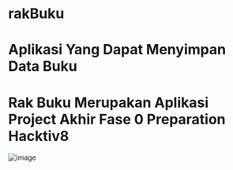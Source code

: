 # rakBuku
# Aplikasi Yang Dapat Menyimpan Data Buku
# Rak Buku Merupakan Aplikasi Project Akhir Fase 0 Preparation Hacktiv8
![image](https://user-images.githubusercontent.com/34185874/149900675-5d123f66-3101-4c27-b382-50e5e497321c.png)
